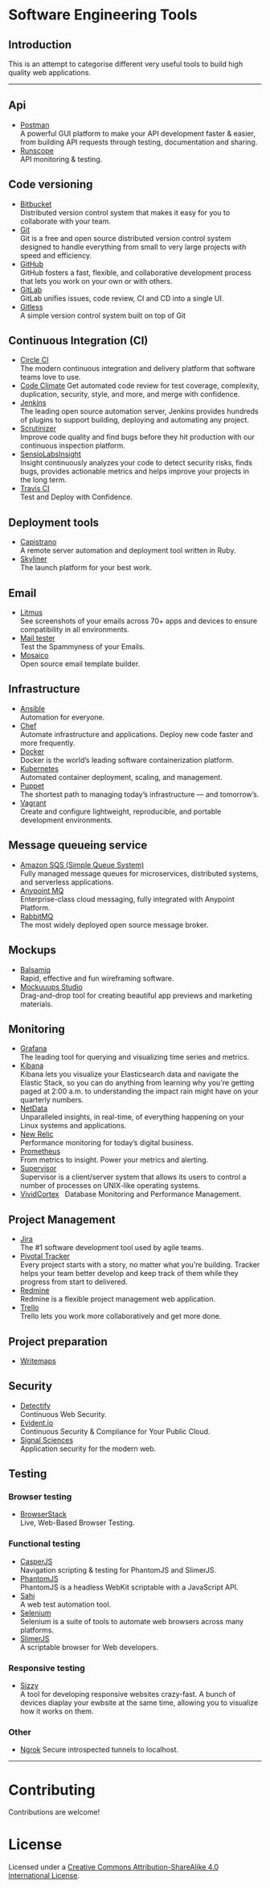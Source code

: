 # Software Engineering Tools

## Introduction

This is an attempt to categorise different very useful tools to build high quality web applications.

----

## Api

* [Postman](https://www.getpostman.com/)  
A powerful GUI platform to make your API development faster & easier, from building API requests through testing, documentation and sharing.
* [Runscope](https://www.runscope.com/)  
API monitoring & testing.

## Code versioning

* [Bitbucket](https://bitbucket.org/)  
Distributed version control system that makes it easy for you to collaborate with your team.
* [Git](https://git-scm.com/)  
Git is a free and open source distributed version control system designed to handle everything from small to very large projects with speed and efficiency.
* [GitHub](https://github.com/)  
GitHub fosters a fast, flexible, and collaborative development process that lets you work on your own or with others.
* [GitLab](https://about.gitlab.com/)  
GitLab unifies issues, code review, CI and CD into a single UI.
* [Gitless](http://gitless.com/)  
A simple version control system built on top of Git

## Continuous Integration (CI)

* [Circle CI](https://circleci.com/)  
The modern continuous integration and delivery platform that software teams love to use.
* [Code Climate](https://codeclimate.com/)
Get automated code review for test coverage, complexity, duplication, security, style, and more, and merge with confidence.
* [Jenkins](https://jenkins.io/)  
The leading open source automation server, Jenkins provides hundreds of plugins to support building, deploying and automating any project.
* [Scrutinizer](https://scrutinizer-ci.com/)  
Improve code quality and find bugs before they hit production with our continuous inspection platform.
* [SensioLabsInsight](https://insight.sensiolabs.com/)  
Insight continuously analyzes your code to detect security risks, finds bugs, provides actionable metrics and helps improve your projects in the long term.
* [Travis CI](https://travis-ci.org/)  
Test and Deploy with Confidence.

## Deployment tools

* [Capistrano](http://capistranorb.com/)  
A remote server automation and deployment tool written in Ruby.
* [Skyliner](https://www.skyliner.io/)  
The launch platform for your best work.

## Email

* [Litmus](https://litmus.com/email-testing)  
See screenshots of your emails across 70+ apps and devices to ensure compatibility in all environments.
* [Mail tester](https://www.mail-tester.com/)  
Test the Spammyness of your Emails.
* [Mosaico](https://mosaico.io/)  
Open source email template builder.

## Infrastructure

* [Ansible](https://www.ansible.com/)  
Automation for everyone.
* [Chef](https://www.chef.io/)  
Automate infrastructure and applications. Deploy new code faster and more frequently.
* [Docker](https://www.docker.com/)  
Docker is the world’s leading software containerization platform.
* [Kubernetes](https://kubernetes.io/)  
Automated container deployment, scaling, and management.
* [Puppet](https://puppet.com/)  
The shortest path to managing today’s infrastructure — and tomorrow’s.
* [Vagrant](https://www.vagrantup.com/)  
Create and configure lightweight, reproducible, and portable development environments.

## Message queueing service

* [Amazon SQS (Simple Queue System)](https://aws.amazon.com/sqs/)  
Fully managed message queues for microservices, distributed systems, and serverless applications.
* [Anypoint MQ](https://www.mulesoft.com/platform/anypoint-mq-message-queue)  
Enterprise-class cloud messaging, fully integrated with Anypoint Platform.
* [RabbitMQ](https://www.rabbitmq.com/)  
The most widely deployed open source message broker.

## Mockups

* [Balsamiq](https://balsamiq.com/)  
Rapid, effective and fun wireframing software.
* [Mockuuups Studio](https://mockuuups.studio/)  
Drag-and-drop tool for creating beautiful app previews and marketing materials.

## Monitoring

* [Grafana](http://grafana.org/)  
The leading tool for querying and visualizing time series and metrics.
* [Kibana](https://www.elastic.co/products/kibana)  
Kibana lets you visualize your Elasticsearch data and navigate the Elastic Stack, so you can do anything from learning why you're getting paged at 2:00 a.m. to understanding the impact rain might have on your quarterly numbers.
* [NetData](https://my-netdata.io/)  
Unparalleled insights, in real-time, of everything happening on your Linux systems and applications.
* [New Relic](https://newrelic.com/)  
Performance monitoring for today’s digital business.
* [Prometheus](https://prometheus.io/)  
From metrics to insight. Power your metrics and alerting.
* [Supervisor](http://supervisord.org/)  
Supervisor is a client/server system that allows its users to control a number of processes on UNIX-like operating systems.
* [VividCortex](https://www.vividcortex.com/)  
Database Monitoring and Performance Management.

## Project Management

* [Jira](https://www.atlassian.com/software/jira)  
The #1 software development tool used by agile teams.
* [Pivotal Tracker](https://www.pivotaltracker.com/)  
Every project starts with a story, no matter what you're building. Tracker helps your team better develop and keep track of them while they progress from start to delivered.
* [Redmine](http://www.redmine.org/)  
Redmine is a flexible project management web application.
* [Trello](https://trello.com/)  
Trello lets you work more collaboratively and get more done.

## Project preparation

* [Writemaps](https://writemaps.com/)

## Security

* [Detectify](https://detectify.com/)  
Continuous Web Security.
* [Evident.io](https://evident.io/)  
Continuous Security & Compliance for Your Public Cloud.
* [Signal Sciences](https://www.signalsciences.com/)  
Application security for the modern web.

## Testing

### Browser testing

* [BrowserStack](https://www.browserstack.com/)  
Live, Web-Based Browser Testing.

### Functional testing

* [CasperJS](http://casperjs.org/)  
Navigation scripting & testing for PhantomJS and SlimerJS.
* [PhantomJS](http://phantomjs.org/)  
PhantomJS is a headless WebKit scriptable with a JavaScript API.
* [Sahi](http://sahipro.com/)  
A web test automation tool.
* [Selenium](http://www.seleniumhq.org/)  
Selenium is a suite of tools to automate web browsers across many platforms.
* [SlimerJS](https://slimerjs.org/)  
A scriptable browser for Web developers.

### Responsive testing

* [Sizzy](http://sizzy.co/)  
A tool for developing responsive websites crazy-fast.
A bunch of devices diaplay your ewbsite at the same time, allowing you to visualize how it works on them.

### Other

* [Ngrok](https://ngrok.com/)
Secure introspected tunnels to localhost.

----

# Contributing

Contributions are welcome!

# License

Licensed under a <a rel="license" href="http://creativecommons.org/licenses/by-sa/4.0/">Creative Commons Attribution-ShareAlike 4.0 International License</a>.
